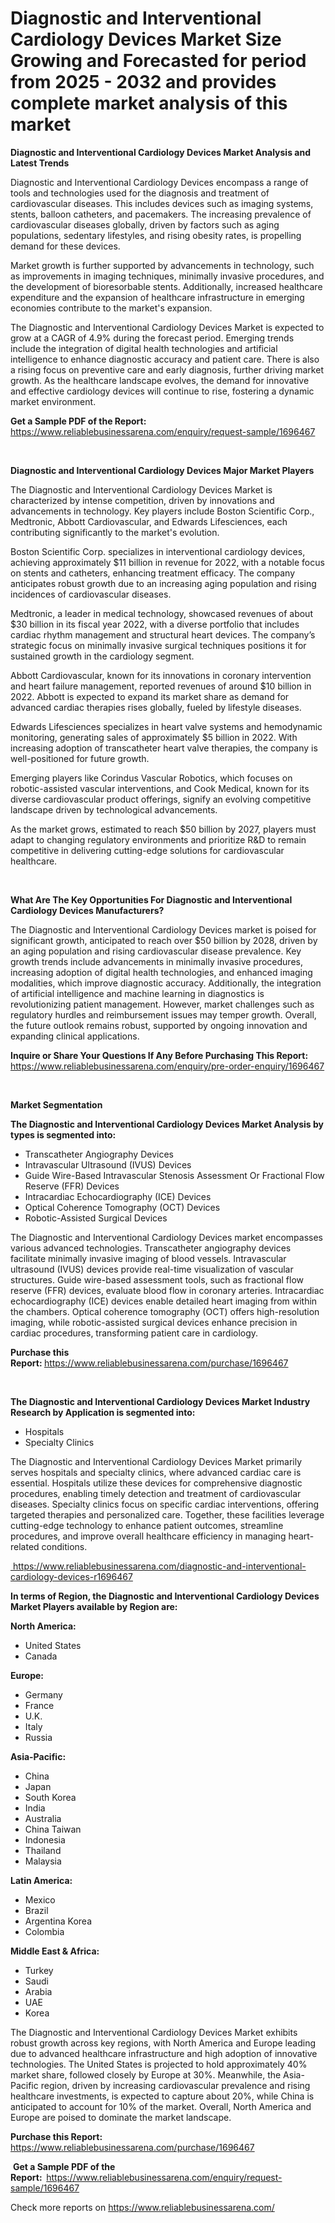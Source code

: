<p><h1>Diagnostic and Interventional Cardiology Devices Market Size Growing and Forecasted for period from 2025 - 2032 and provides complete market analysis of this market</h1></p><p><strong>Diagnostic and Interventional Cardiology Devices Market Analysis and Latest Trends</strong></p>
<p><p>Diagnostic and Interventional Cardiology Devices encompass a range of tools and technologies used for the diagnosis and treatment of cardiovascular diseases. This includes devices such as imaging systems, stents, balloon catheters, and pacemakers. The increasing prevalence of cardiovascular diseases globally, driven by factors such as aging populations, sedentary lifestyles, and rising obesity rates, is propelling demand for these devices. </p><p>Market growth is further supported by advancements in technology, such as improvements in imaging techniques, minimally invasive procedures, and the development of bioresorbable stents. Additionally, increased healthcare expenditure and the expansion of healthcare infrastructure in emerging economies contribute to the market's expansion.</p><p>The Diagnostic and Interventional Cardiology Devices Market is expected to grow at a CAGR of 4.9% during the forecast period. Emerging trends include the integration of digital health technologies and artificial intelligence to enhance diagnostic accuracy and patient care. There is also a rising focus on preventive care and early diagnosis, further driving market growth. As the healthcare landscape evolves, the demand for innovative and effective cardiology devices will continue to rise, fostering a dynamic market environment.</p></p>
<p><strong>Get a Sample PDF of the Report:&nbsp;</strong> <a href="https://www.reliablebusinessarena.com/enquiry/request-sample/1696467?utm_campaign=1835&utm_medium=2&utm_source=Github&utm_content=ia&utm_term=08012025&utm_id=diagnostic-and-interventional-cardiology-devices">https://www.reliablebusinessarena.com/enquiry/request-sample/1696467</a></p>
<p>&nbsp;</p>
<p><strong>Diagnostic and Interventional Cardiology Devices Major Market Players</strong></p>
<p><p>The Diagnostic and Interventional Cardiology Devices Market is characterized by intense competition, driven by innovations and advancements in technology. Key players include Boston Scientific Corp., Medtronic, Abbott Cardiovascular, and Edwards Lifesciences, each contributing significantly to the market's evolution.</p><p>Boston Scientific Corp. specializes in interventional cardiology devices, achieving approximately $11 billion in revenue for 2022, with a notable focus on stents and catheters, enhancing treatment efficacy. The company anticipates robust growth due to an increasing aging population and rising incidences of cardiovascular diseases.</p><p>Medtronic, a leader in medical technology, showcased revenues of about $30 billion in its fiscal year 2022, with a diverse portfolio that includes cardiac rhythm management and structural heart devices. The company’s strategic focus on minimally invasive surgical techniques positions it for sustained growth in the cardiology segment.</p><p>Abbott Cardiovascular, known for its innovations in coronary intervention and heart failure management, reported revenues of around $10 billion in 2022. Abbott is expected to expand its market share as demand for advanced cardiac therapies rises globally, fueled by lifestyle diseases.</p><p>Edwards Lifesciences specializes in heart valve systems and hemodynamic monitoring, generating sales of approximately $5 billion in 2022. With increasing adoption of transcatheter heart valve therapies, the company is well-positioned for future growth.</p><p>Emerging players like Corindus Vascular Robotics, which focuses on robotic-assisted vascular interventions, and Cook Medical, known for its diverse cardiovascular product offerings, signify an evolving competitive landscape driven by technological advancements.</p><p>As the market grows, estimated to reach $50 billion by 2027, players must adapt to changing regulatory environments and prioritize R&D to remain competitive in delivering cutting-edge solutions for cardiovascular healthcare.</p></p>
<p>&nbsp;</p>
<p><strong>What Are The Key Opportunities For Diagnostic and Interventional Cardiology Devices Manufacturers?</strong></p>
<p><p>The Diagnostic and Interventional Cardiology Devices market is poised for significant growth, anticipated to reach over $50 billion by 2028, driven by an aging population and rising cardiovascular disease prevalence. Key growth trends include advancements in minimally invasive procedures, increasing adoption of digital health technologies, and enhanced imaging modalities, which improve diagnostic accuracy. Additionally, the integration of artificial intelligence and machine learning in diagnostics is revolutionizing patient management. However, market challenges such as regulatory hurdles and reimbursement issues may temper growth. Overall, the future outlook remains robust, supported by ongoing innovation and expanding clinical applications.</p></p>
<p><strong>Inquire or Share Your Questions If Any Before Purchasing This Report:</strong> <a href="https://www.reliablebusinessarena.com/enquiry/pre-order-enquiry/1696467?utm_campaign=1835&utm_medium=2&utm_source=Github&utm_content=ia&utm_term=08012025&utm_id=diagnostic-and-interventional-cardiology-devices">https://www.reliablebusinessarena.com/enquiry/pre-order-enquiry/1696467</a></p>
<p>&nbsp;</p>
<p><strong>Market Segmentation</strong></p>
<p><strong>The Diagnostic and Interventional Cardiology Devices Market Analysis by types is segmented into:</strong></p>
<p><ul><li>Transcatheter Angiography Devices</li><li>Intravascular Ultrasound (IVUS) Devices</li><li>Guide Wire-Based Intravascular Stenosis Assessment Or Fractional Flow Reserve (FFR) Devices</li><li>Intracardiac Echocardiography (ICE) Devices</li><li>Optical Coherence Tomography (OCT) Devices</li><li>Robotic-Assisted Surgical Devices</li></ul></p>
<p><p>The Diagnostic and Interventional Cardiology Devices market encompasses various advanced technologies. Transcatheter angiography devices facilitate minimally invasive imaging of blood vessels. Intravascular ultrasound (IVUS) devices provide real-time visualization of vascular structures. Guide wire-based assessment tools, such as fractional flow reserve (FFR) devices, evaluate blood flow in coronary arteries. Intracardiac echocardiography (ICE) devices enable detailed heart imaging from within the chambers. Optical coherence tomography (OCT) offers high-resolution imaging, while robotic-assisted surgical devices enhance precision in cardiac procedures, transforming patient care in cardiology.</p></p>
<p><strong>Purchase this Report:&nbsp;</strong><a href="https://www.reliablebusinessarena.com/purchase/1696467?utm_campaign=1835&utm_medium=2&utm_source=Github&utm_content=ia&utm_term=08012025&utm_id=diagnostic-and-interventional-cardiology-devices">https://www.reliablebusinessarena.com/purchase/1696467</a></p>
<p>&nbsp;</p>
<p><strong>The Diagnostic and Interventional Cardiology Devices Market Industry Research by Application is segmented into:</strong></p>
<p><ul><li>Hospitals</li><li>Specialty Clinics</li></ul></p>
<p><p>The Diagnostic and Interventional Cardiology Devices Market primarily serves hospitals and specialty clinics, where advanced cardiac care is essential. Hospitals utilize these devices for comprehensive diagnostic procedures, enabling timely detection and treatment of cardiovascular diseases. Specialty clinics focus on specific cardiac interventions, offering targeted therapies and personalized care. Together, these facilities leverage cutting-edge technology to enhance patient outcomes, streamline procedures, and improve overall healthcare efficiency in managing heart-related conditions.</p></p>
<p><a href="https://www.reliablebusinessarena.com/diagnostic-and-interventional-cardiology-devices-r1696467?utm_campaign=1835&utm_medium=2&utm_source=Github&utm_content=ia&utm_term=08012025&utm_id=diagnostic-and-interventional-cardiology-devices">&nbsp;https://www.reliablebusinessarena.com/diagnostic-and-interventional-cardiology-devices-r1696467</a></p>
<p><strong>In terms of Region, the Diagnostic and Interventional Cardiology Devices Market Players available by Region are:</strong></p>
<p>
    <p> <strong> North America: </strong>
        <ul>
            <li>United States</li>
            <li>Canada</li>
        </ul>
        </p> 
    <p> <strong> Europe: </strong>
        <ul>
            <li>Germany</li>
            <li>France</li>
            <li>U.K.</li>
            <li>Italy</li>
            <li>Russia</li>
        </ul>
        </p> 
    <p> <strong> Asia-Pacific: </strong>
        <ul>
            <li>China</li>
            <li>Japan</li>
            <li>South Korea</li>
            <li>India</li>
            <li>Australia</li>
            <li>China Taiwan</li>
            <li>Indonesia</li>
            <li>Thailand</li>
            <li>Malaysia</li>
        </ul>
        </p> 
    <p> <strong> Latin America: </strong>
        <ul>
            <li>Mexico</li>
            <li>Brazil</li>
            <li>Argentina Korea</li>
            <li>Colombia</li>
        </ul>
        </p> 
    <p> <strong> Middle East & Africa: </strong>
        <ul>
            <li>Turkey</li>
            <li>Saudi</li>
            <li>Arabia</li>
            <li>UAE</li>
            <li>Korea</li>
        </ul>
    </p>
    </p>
<p><p>The Diagnostic and Interventional Cardiology Devices Market exhibits robust growth across key regions, with North America and Europe leading due to advanced healthcare infrastructure and high adoption of innovative technologies. The United States is projected to hold approximately 40% market share, followed closely by Europe at 30%. Meanwhile, the Asia-Pacific region, driven by increasing cardiovascular prevalence and rising healthcare investments, is expected to capture about 20%, while China is anticipated to account for 10% of the market. Overall, North America and Europe are poised to dominate the market landscape.</p></p>
<p><strong>Purchase this Report: </strong><a href="https://www.reliablebusinessarena.com/purchase/1696467?utm_campaign=1835&utm_medium=2&utm_source=Github&utm_content=ia&utm_term=08012025&utm_id=diagnostic-and-interventional-cardiology-devices">https://www.reliablebusinessarena.com/purchase/1696467</a></p>
<p>&nbsp;<strong>Get a Sample PDF of the Report:&nbsp;&nbsp;</strong><a href="https://www.reliablebusinessarena.com/enquiry/request-sample/1696467?utm_campaign=1835&utm_medium=2&utm_source=Github&utm_content=ia&utm_term=08012025&utm_id=diagnostic-and-interventional-cardiology-devices">https://www.reliablebusinessarena.com/enquiry/request-sample/1696467</a></p>
<p><strong></strong></p>
<p>Check more reports on <a href="https://www.reliablebusinessarena.com/?utm_campaign=1835&utm_medium=2&utm_source=Github&utm_content=ia&utm_term=08012025&utm_id=diagnostic-and-interventional-cardiology-devices">https://www.reliablebusinessarena.com/</a></p>